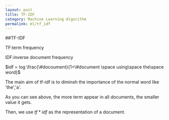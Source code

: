 ```yaml
---
layout: post
title: TF-IDF
category: Machine Learning Algorithm
permalink: ml/tf_idf
---
```


##TF-IDF

TF:term frequency

IDF:inverse document frequency

$idf = log \frac{\#docoument}{1+\#document \space using\space the\space word}$

The main aim of tf-idf is to diminsh the importance of the normal word like 'the','a'.

As you can see above, the more term appear in all documents, the smaller value it gets.

Then, we use $tf * idf$ as the representation of a document.




